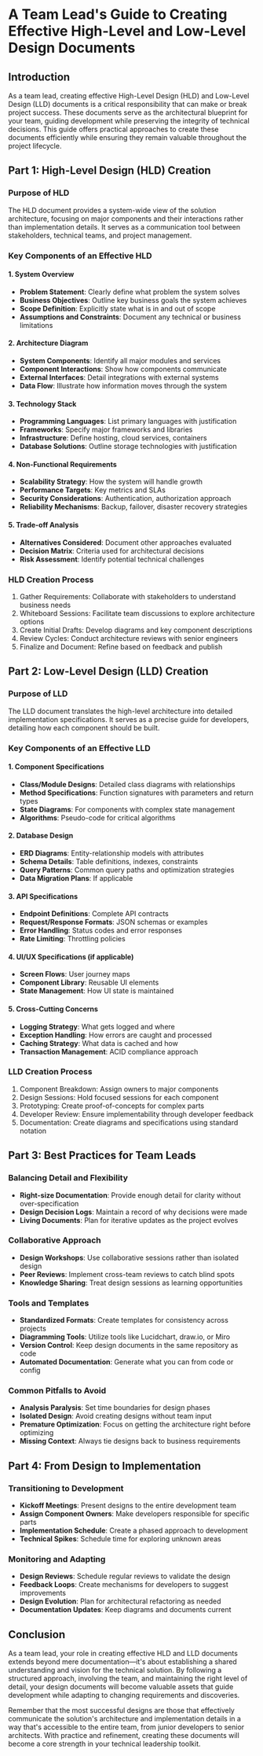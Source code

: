 # A Team Lead's Guide to Creating Effective High-Level and Low-Level Design Documents

## Introduction
As a team lead, creating effective High-Level Design (HLD) and Low-Level Design (LLD) documents is a critical responsibility that can make or break project success. These documents serve as the architectural blueprint for your team, guiding development while preserving the integrity of technical decisions. This guide offers practical approaches to create these documents efficiently while ensuring they remain valuable throughout the project lifecycle.

## Part 1: High-Level Design (HLD) Creation

### Purpose of HLD
The HLD document provides a system-wide view of the solution architecture, focusing on major components and their interactions rather than implementation details. It serves as a communication tool between stakeholders, technical teams, and project management.

### Key Components of an Effective HLD

#### 1. System Overview
- **Problem Statement**: Clearly define what problem the system solves
- **Business Objectives**: Outline key business goals the system achieves
- **Scope Definition**: Explicitly state what is in and out of scope
- **Assumptions and Constraints**: Document any technical or business limitations

#### 2. Architecture Diagram
- **System Components**: Identify all major modules and services
- **Component Interactions**: Show how components communicate
- **External Interfaces**: Detail integrations with external systems
- **Data Flow**: Illustrate how information moves through the system

#### 3. Technology Stack
- **Programming Languages**: List primary languages with justification
- **Frameworks**: Specify major frameworks and libraries
- **Infrastructure**: Define hosting, cloud services, containers
- **Database Solutions**: Outline storage technologies with justification

#### 4. Non-Functional Requirements
- **Scalability Strategy**: How the system will handle growth
- **Performance Targets**: Key metrics and SLAs
- **Security Considerations**: Authentication, authorization approach
- **Reliability Mechanisms**: Backup, failover, disaster recovery strategies

#### 5. Trade-off Analysis
- **Alternatives Considered**: Document other approaches evaluated
- **Decision Matrix**: Criteria used for architectural decisions
- **Risk Assessment**: Identify potential technical challenges

### HLD Creation Process
1. Gather Requirements: Collaborate with stakeholders to understand business needs
2. Whiteboard Sessions: Facilitate team discussions to explore architecture options
3. Create Initial Drafts: Develop diagrams and key component descriptions
4. Review Cycles: Conduct architecture reviews with senior engineers
5. Finalize and Document: Refine based on feedback and publish

## Part 2: Low-Level Design (LLD) Creation

### Purpose of LLD
The LLD document translates the high-level architecture into detailed implementation specifications. It serves as a precise guide for developers, detailing how each component should be built.

### Key Components of an Effective LLD

#### 1. Component Specifications
- **Class/Module Designs**: Detailed class diagrams with relationships
- **Method Specifications**: Function signatures with parameters and return types
- **State Diagrams**: For components with complex state management
- **Algorithms**: Pseudo-code for critical algorithms

#### 2. Database Design
- **ERD Diagrams**: Entity-relationship models with attributes
- **Schema Details**: Table definitions, indexes, constraints
- **Query Patterns**: Common query paths and optimization strategies
- **Data Migration Plans**: If applicable

#### 3. API Specifications
- **Endpoint Definitions**: Complete API contracts
- **Request/Response Formats**: JSON schemas or examples
- **Error Handling**: Status codes and error responses
- **Rate Limiting**: Throttling policies

#### 4. UI/UX Specifications (if applicable)
- **Screen Flows**: User journey maps
- **Component Library**: Reusable UI elements
- **State Management**: How UI state is maintained

#### 5. Cross-Cutting Concerns
- **Logging Strategy**: What gets logged and where
- **Exception Handling**: How errors are caught and processed
- **Caching Strategy**: What data is cached and how
- **Transaction Management**: ACID compliance approach

### LLD Creation Process
1. Component Breakdown: Assign owners to major components
2. Design Sessions: Hold focused sessions for each component
3. Prototyping: Create proof-of-concepts for complex parts
4. Developer Review: Ensure implementability through developer feedback
5. Documentation: Create diagrams and specifications using standard notation

## Part 3: Best Practices for Team Leads

### Balancing Detail and Flexibility
- **Right-size Documentation**: Provide enough detail for clarity without over-specification
- **Design Decision Logs**: Maintain a record of why decisions were made
- **Living Documents**: Plan for iterative updates as the project evolves

### Collaborative Approach
- **Design Workshops**: Use collaborative sessions rather than isolated design
- **Peer Reviews**: Implement cross-team reviews to catch blind spots
- **Knowledge Sharing**: Treat design sessions as learning opportunities

### Tools and Templates
- **Standardized Formats**: Create templates for consistency across projects
- **Diagramming Tools**: Utilize tools like Lucidchart, draw.io, or Miro
- **Version Control**: Keep design documents in the same repository as code
- **Automated Documentation**: Generate what you can from code or config

### Common Pitfalls to Avoid
- **Analysis Paralysis**: Set time boundaries for design phases
- **Isolated Design**: Avoid creating designs without team input
- **Premature Optimization**: Focus on getting the architecture right before optimizing
- **Missing Context**: Always tie designs back to business requirements

## Part 4: From Design to Implementation

### Transitioning to Development
- **Kickoff Meetings**: Present designs to the entire development team
- **Assign Component Owners**: Make developers responsible for specific parts
- **Implementation Schedule**: Create a phased approach to development
- **Technical Spikes**: Schedule time for exploring unknown areas

### Monitoring and Adapting
- **Design Reviews**: Schedule regular reviews to validate the design
- **Feedback Loops**: Create mechanisms for developers to suggest improvements
- **Design Evolution**: Plan for architectural refactoring as needed
- **Documentation Updates**: Keep diagrams and documents current

## Conclusion
As a team lead, your role in creating effective HLD and LLD documents extends beyond mere documentation—it's about establishing a shared understanding and vision for the technical solution. By following a structured approach, involving the team, and maintaining the right level of detail, your design documents will become valuable assets that guide development while adapting to changing requirements and discoveries.

Remember that the most successful designs are those that effectively communicate the solution's architecture and implementation details in a way that's accessible to the entire team, from junior developers to senior architects. With practice and refinement, creating these documents will become a core strength in your technical leadership toolkit. 